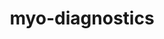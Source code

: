 ---
layout: default
category: bts
tags: ["myo"]
video: "https://player.vimeo.com/video/174272420?badge=0&amp;autopause=0&amp;player_id=0&amp;app_id=72231"
title: "myo-diagnostics"
thumbnail: "https://i.vimeocdn.com/video/581070316_295x166.jpg?r=pad"
---